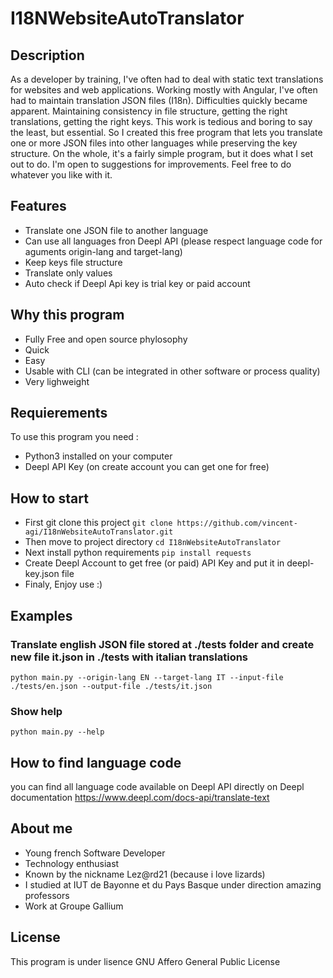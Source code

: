 # I18NWebsiteAutoTranslator
## Description
As a developer by training, I've often had to deal with static text translations for websites and web applications. Working mostly with Angular, I've often had to maintain translation JSON files (I18n). 
Difficulties quickly became apparent. Maintaining consistency in file structure, getting the right translations, getting the right keys. This work is tedious and boring to say the least, but essential.
So I created this free program that lets you translate one or more JSON files into other languages while preserving the key structure.
On the whole, it's a fairly simple program, but it does what I set out to do. I'm open to suggestions for improvements.
Feel free to do whatever you like with it.

## Features
- Translate one JSON file to another language
- Can use all languages fron Deepl API (please respect language code for aguments origin-lang and target-lang)
- Keep keys file structure
- Translate only values
- Auto check if Deepl Api key is trial key or paid account

## Why this program
- Fully Free and open source phylosophy
- Quick
- Easy
- Usable with CLI (can be integrated in other software or process quality)
- Very lighweight

## Requierements
To use this program you need :
- Python3 installed on your computer
- Deepl API Key (on create account you can get one for free)

## How to start
- First git clone this project ```git clone https://github.com/vincent-agi/I18nWebsiteAutoTranslator.git```
- Then move to project directory ```cd I18nWebsiteAutoTranslator```
- Next install python requirements ```pip install requests```
- Create Deepl Account to get free (or paid) API Key and put it in deepl-key.json file
- Finaly, Enjoy use :)

## Examples
### Translate english JSON file stored at ./tests folder and create new file it.json in ./tests with italian translations
```
python main.py --origin-lang EN --target-lang IT --input-file ./tests/en.json --output-file ./tests/it.json
```
### Show help
```
python main.py --help
```

## How to find language code
you can find all language code available on Deepl API directly on Deepl documentation
https://www.deepl.com/docs-api/translate-text

## About me
- Young french Software Developer
- Technology enthusiast
- Known by the nickname Lez@rd21 (because i love lizards)
- I studied at IUT de Bayonne et du Pays Basque under direction amazing professors
- Work at Groupe Gallium

## License
This program is under lisence GNU Affero General Public License
